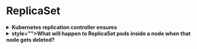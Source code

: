 # ReplicaSet 

<details>
<summary>
<b>Kubernetes replication controller ensures</b>
</summary>
a specific number of pod replicas are running at any one time across nodes
</details>

<details>
<summary>
<b>style="">What will happen to ReplicaSet pods inside a node when that node gets deleted?</b>
</summary>
These pods will be replaced on another node(s)

<img src="paste-69330a78781544cb8771f0f33692134d36fa2003.jpg">
</details>

